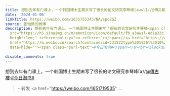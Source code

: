 ```yaml
---
title: 想到去年有门课上，一个韩国博士生期末写了很长的论文研究李琴峰[awsl]//@傳古樓:#今日淘书# - 转发 @鹿鸣之什:&ensp;李琴峰引进大陆的第一本小说《出生意愿确认...
date: '2024-01-06'
linkTitle: https://weibo.com/1655755343/NAyspoZGZ
source: 张怡微的微博
description: 想到去年有门课上，一个韩国博士生期末写了很长的论文研究李琴峰<span class="url-icon"><img alt="[awsl]"
  src="https://h5.sinaimg.cn/m/emoticon/icon/default/fb_a3awsl-ed1a33c1b3.png" style="width:1em;
  height:1em;" referrerpolicy="no-referrer"></span>//<a href="https://weibo.com/n/%E5%82%B3%E5%8F%A4%E6%A8%93">@傳古樓</a>:<a
  href="https://m.weibo.cn/search?containerid=231522type%3D1%26t%3D10%26q%3D%23%E4%BB%8A%E6%97%A5%E6%B7%98%E4%B9%A6%23&amp;isnewpage=1"
  data-hide=""><span class="surl-text">#今日淘书#</span></a><br><blockquote> - 转发 <a href="https://weibo.com/1651719535"
  ...
disable_comments: true
---
```

想到去年有门课上，一个韩国博士生期末写了很长的论文研究李琴峰<span class="url-icon"><img alt="[awsl]" src="https://h5.sinaimg.cn/m/emoticon/icon/default/fb_a3awsl-ed1a33c1b3.png" style="width:1em; height:1em;" referrerpolicy="no-referrer"></span>//<a href="https://weibo.com/n/%E5%82%B3%E5%8F%A4%E6%A8%93">@傳古樓</a>:<a href="https://m.weibo.cn/search?containerid=231522type%3D1%26t%3D10%26q%3D%23%E4%BB%8A%E6%97%A5%E6%B7%98%E4%B9%A6%23&amp;isnewpage=1" data-hide=""><span class="surl-text">#今日淘书#</span></a><br><blockquote> - 转发 <a href="https://weibo.com/1651719535" ...